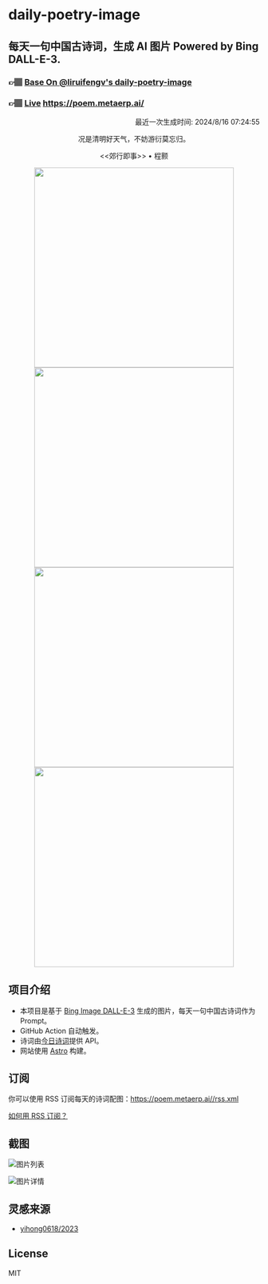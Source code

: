 
# daily-poetry-image

## 每天一句中国古诗词，生成 AI 图片 Powered by Bing DALL-E-3.

### 👉🏽 [Base On @liruifengv's daily-poetry-image](https://github.com/liruifengv/daily-poetry-image)

### 👉🏽 [Live](https://poem.metaerp.ai/) https://poem.metaerp.ai/

<p align="right">
  最近一次生成时间: 2024/8/16 07:24:55
</p>
<p align="center">
况是清明好天气，不妨游衍莫忘归。
</p>
<p align="center">
<<郊行即事>> • 程颢
</p>
<p align="center">
<img src="https://tse1.mm.bing.net/th/id/OIG2.67SNNppJXc.lNriuy6qz" height="400" width="400" />
<img src="https://tse2.mm.bing.net/th/id/OIG2.CLbSUHv5BOcgNpEmTTA6" height="400" width="400" />
<img src="https://tse1.mm.bing.net/th/id/OIG2.KLDzcBuPdDCp4SkQuZFo" height="400" width="400" />
<img src="https://tse2.mm.bing.net/th/id/OIG2.ee2H.BnHCv00JVhwzdEO" height="400" width="400" />
</p>

## 项目介绍

-   本项目是基于 [Bing Image DALL-E-3](https://www.bing.com/images/create) 生成的图片，每天一句中国古诗词作为 Prompt。
-   GitHub Action 自动触发。
-   诗词由[今日诗词](https://www.jinrishici.com/)提供 API。
-   网站使用 [Astro](https://astro.build) 构建。

## 订阅

你可以使用 RSS 订阅每天的诗词配图：https://poem.metaerp.ai//rss.xml

[如何用 RSS 订阅？](https://zhuanlan.zhihu.com/p/55026716)

## 截图

![图片列表](./screenshots/01.png)

![图片详情](./screenshots/02.png)

## 灵感来源

-   [yihong0618/2023](https://github.com/yihong0618/2023)

## License

MIT
